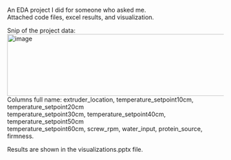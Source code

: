 An EDA project I did for someone who asked me. <br>
Attached code files, excel results, and visualization.

Snip of the project data:
<img width="876" height="144" alt="image" src="https://github.com/user-attachments/assets/43cb8e1f-5025-4b8d-bbbd-fe46877fabe0" />
<br>Columns full name:
extruder_location, temperature_setpoint10cm, temperature_setpoint20cm<br>
temperature_setpoint30cm, temperature_setpoint40cm, temperature_setpoint50cm<br>
temperature_setpoint60cm, screw_rpm, water_input, protein_source, firmness. <br>

Results are shown in the visualizations.pptx file.

